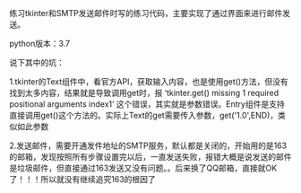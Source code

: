 练习tkinter和SMTP发送邮件时写的练习代码，主要实现了通过界面来进行邮件发送。

python版本：3.7

说下其中的坑：

1.tkinter的Text组件中，看官方API，获取输入内容，也是使用get()方法，但没有找到太多内容，结果就是导致调用get时，报 ‘tkinter.get() missing 1 required  positional  arguments index1’
这个错误，其实就是参数错误。Entry组件是支持直接调用get()这个方法的。实际上Text的get需要传入参数，get('1.0',END)，类似如此参数


2.发送邮件，需要开通发件地址的SMTP服务，默认都是关闭的，开始用的是163的邮箱，发现按照所有步骤设置完以后，一直发送失败，报错大概是说发送的邮件是垃圾邮件，但直接通过163发送又没有问题。。后来换了QQ邮箱，直接就OK了！！！所以就没有继续追究163的根因了
